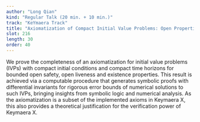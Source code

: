 ```yaml
---
author: "Long Qian"
kind: "Regular Talk (20 min. + 10 min.)"
track: "KeYmaera Track"
title: "Axiomatization of Compact Initial Value Problems: Open Properties"
slot: 216
length: 30 
order: 40
---
```


We prove the completeness of an axiomatization for initial value problems (IVPs) with compact initial conditions and compact time horizons for bounded open safety, open liveness and existence properties. This result is achieved via a computable procedure that generates symbolic proofs with differential invariants for rigorous error bounds of numerical solutions to such IVPs, bringing insights from symbolic logic and numerical analysis. As the axiomatization is a subset of the implemented axioms in Keymaera X, this also provides a theoretical justification for the verification power of Keymaera X.
